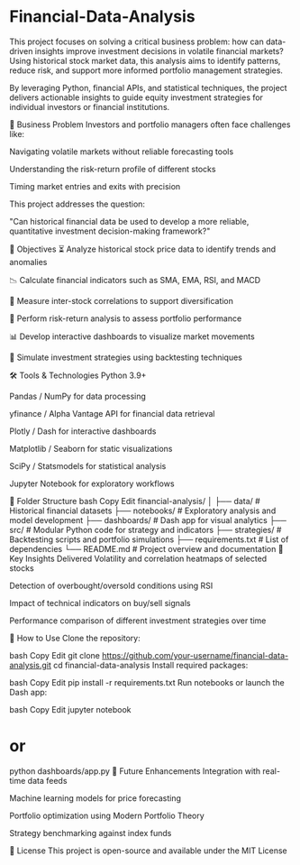 # Financial-Data-Analysis
This project focuses on solving a critical business problem: how can data-driven insights improve investment decisions in volatile financial markets? Using historical stock market data, this analysis aims to identify patterns, reduce risk, and support more informed portfolio management strategies.

By leveraging Python, financial APIs, and statistical techniques, the project delivers actionable insights to guide equity investment strategies for individual investors or financial institutions.

🧩 Business Problem
Investors and portfolio managers often face challenges like:

Navigating volatile markets without reliable forecasting tools

Understanding the risk-return profile of different stocks

Timing market entries and exits with precision

This project addresses the question:

"Can historical financial data be used to develop a more reliable, quantitative investment decision-making framework?"

🎯 Objectives
⏳ Analyze historical stock price data to identify trends and anomalies

📉 Calculate financial indicators such as SMA, EMA, RSI, and MACD

🔀 Measure inter-stock correlations to support diversification

🧠 Perform risk-return analysis to assess portfolio performance

📊 Develop interactive dashboards to visualize market movements

🧪 Simulate investment strategies using backtesting techniques

🛠 Tools & Technologies
Python 3.9+

Pandas / NumPy for data processing

yfinance / Alpha Vantage API for financial data retrieval

Plotly / Dash for interactive dashboards

Matplotlib / Seaborn for static visualizations

SciPy / Statsmodels for statistical analysis

Jupyter Notebook for exploratory workflows

📁 Folder Structure
bash
Copy
Edit
financial-analysis/
│
├── data/                  # Historical financial datasets
├── notebooks/             # Exploratory analysis and model development
├── dashboards/            # Dash app for visual analytics
├── src/                   # Modular Python code for strategy and indicators
├── strategies/            # Backtesting scripts and portfolio simulations
├── requirements.txt       # List of dependencies
└── README.md              # Project overview and documentation
🧠 Key Insights Delivered
Volatility and correlation heatmaps of selected stocks

Detection of overbought/oversold conditions using RSI

Impact of technical indicators on buy/sell signals

Performance comparison of different investment strategies over time

🚀 How to Use
Clone the repository:

bash
Copy
Edit
git clone https://github.com/your-username/financial-data-analysis.git
cd financial-data-analysis
Install required packages:

bash
Copy
Edit
pip install -r requirements.txt
Run notebooks or launch the Dash app:

bash
Copy
Edit
jupyter notebook
# or
python dashboards/app.py
📌 Future Enhancements
Integration with real-time data feeds

Machine learning models for price forecasting

Portfolio optimization using Modern Portfolio Theory

Strategy benchmarking against index funds

🧾 License
This project is open-source and available under the MIT License
